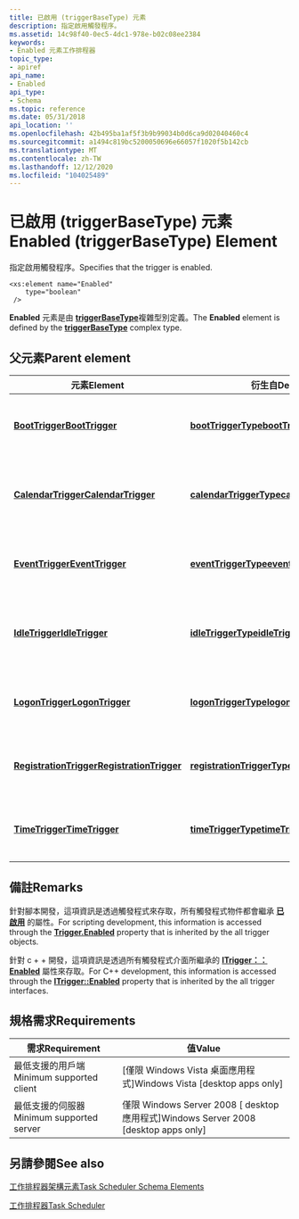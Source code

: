 ```yaml
---
title: 已啟用 (triggerBaseType) 元素
description: 指定啟用觸發程序。
ms.assetid: 14c98f40-0ec5-4dc1-978e-b02c08ee2384
keywords:
- Enabled 元素工作排程器
topic_type:
- apiref
api_name:
- Enabled
api_type:
- Schema
ms.topic: reference
ms.date: 05/31/2018
api_location: ''
ms.openlocfilehash: 42b495ba1af5f3b9b99034b0d6ca9d02040460c4
ms.sourcegitcommit: a1494c819bc5200050696e66057f1020f5b142cb
ms.translationtype: MT
ms.contentlocale: zh-TW
ms.lasthandoff: 12/12/2020
ms.locfileid: "104025489"
---
```

# <a name="enabled-triggerbasetype-element"></a><span data-ttu-id="c0d9f-104">已啟用 (triggerBaseType) 元素</span><span class="sxs-lookup"><span data-stu-id="c0d9f-104">Enabled (triggerBaseType) Element</span></span>

<span data-ttu-id="c0d9f-105">指定啟用觸發程序。</span><span class="sxs-lookup"><span data-stu-id="c0d9f-105">Specifies that the trigger is enabled.</span></span>

``` syntax
<xs:element name="Enabled"
    type="boolean"
 />
```

<span data-ttu-id="c0d9f-106">**Enabled** 元素是由 [**triggerBaseType**](taskschedulerschema-triggerbasetype-complextype.md)複雜型別定義。</span><span class="sxs-lookup"><span data-stu-id="c0d9f-106">The **Enabled** element is defined by the [**triggerBaseType**](taskschedulerschema-triggerbasetype-complextype.md) complex type.</span></span>

## <a name="parent-element"></a><span data-ttu-id="c0d9f-107">父元素</span><span class="sxs-lookup"><span data-stu-id="c0d9f-107">Parent element</span></span>



| <span data-ttu-id="c0d9f-108">元素</span><span class="sxs-lookup"><span data-stu-id="c0d9f-108">Element</span></span>                                                                                     | <span data-ttu-id="c0d9f-109">衍生自</span><span class="sxs-lookup"><span data-stu-id="c0d9f-109">Derived from</span></span>                                                                               | <span data-ttu-id="c0d9f-110">Description</span><span class="sxs-lookup"><span data-stu-id="c0d9f-110">Description</span></span>                                                                                  |
|---------------------------------------------------------------------------------------------|--------------------------------------------------------------------------------------------|----------------------------------------------------------------------------------------------|
| [<span data-ttu-id="c0d9f-111">**BootTrigger**</span><span class="sxs-lookup"><span data-stu-id="c0d9f-111">**BootTrigger**</span></span>](taskschedulerschema-boottrigger-triggergroup-element.md)                 | [<span data-ttu-id="c0d9f-112">**bootTriggerType**</span><span class="sxs-lookup"><span data-stu-id="c0d9f-112">**bootTriggerType**</span></span>](taskschedulerschema-boottriggertype-complextype.md)                 | <span data-ttu-id="c0d9f-113">指定啟動系統時啟動工作的觸發程式。</span><span class="sxs-lookup"><span data-stu-id="c0d9f-113">Specifies a trigger that starts a task when the system is booted.</span></span><br/>                 |
| [<span data-ttu-id="c0d9f-114">**CalendarTrigger**</span><span class="sxs-lookup"><span data-stu-id="c0d9f-114">**CalendarTrigger**</span></span>](taskschedulerschema-calendartrigger-triggergroup-element.md)         | [<span data-ttu-id="c0d9f-115">**calendarTriggerType**</span><span class="sxs-lookup"><span data-stu-id="c0d9f-115">**calendarTriggerType**</span></span>](taskschedulerschema-calendartriggertype-complextype.md)         | <span data-ttu-id="c0d9f-116">指定每日、每週、每月或每週 (DOW) 觸發程式。</span><span class="sxs-lookup"><span data-stu-id="c0d9f-116">Specifies a daily, weekly, monthly, or a monthly day-of-the-week (DOW) trigger.</span></span><br/>   |
| [<span data-ttu-id="c0d9f-117">**EventTrigger**</span><span class="sxs-lookup"><span data-stu-id="c0d9f-117">**EventTrigger**</span></span>](taskschedulerschema-eventtrigger-triggergroup-element.md)               | [<span data-ttu-id="c0d9f-118">**eventTriggerType**</span><span class="sxs-lookup"><span data-stu-id="c0d9f-118">**eventTriggerType**</span></span>](taskschedulerschema-eventtriggertype-complextype.md)               | <span data-ttu-id="c0d9f-119">指定在發生系統事件時啟動工作的觸發程式。</span><span class="sxs-lookup"><span data-stu-id="c0d9f-119">Specifies a trigger that starts a task when a system event occurs.</span></span><br/>                |
| [<span data-ttu-id="c0d9f-120">**IdleTrigger**</span><span class="sxs-lookup"><span data-stu-id="c0d9f-120">**IdleTrigger**</span></span>](taskschedulerschema-idletrigger-triggergroup-element.md)                 | [<span data-ttu-id="c0d9f-121">**idleTriggerType**</span><span class="sxs-lookup"><span data-stu-id="c0d9f-121">**idleTriggerType**</span></span>](taskschedulerschema-idletriggertype-complextype.md)                 | <span data-ttu-id="c0d9f-122">指定當電腦進入閒置狀態時啟動工作的觸發程式。</span><span class="sxs-lookup"><span data-stu-id="c0d9f-122">Specifies a trigger that starts a task when the computer goes into an idle state.</span></span><br/> |
| [<span data-ttu-id="c0d9f-123">**LogonTrigger**</span><span class="sxs-lookup"><span data-stu-id="c0d9f-123">**LogonTrigger**</span></span>](taskschedulerschema-logontrigger-triggergroup-element.md)               | [<span data-ttu-id="c0d9f-124">**logonTriggerType**</span><span class="sxs-lookup"><span data-stu-id="c0d9f-124">**logonTriggerType**</span></span>](taskschedulerschema-logontriggertype-complextype.md)               | <span data-ttu-id="c0d9f-125">指定當使用者登入時啟動工作的觸發程式。</span><span class="sxs-lookup"><span data-stu-id="c0d9f-125">Specifies a trigger that starts a task when a user logs on.</span></span><br/>                       |
| [<span data-ttu-id="c0d9f-126">**RegistrationTrigger**</span><span class="sxs-lookup"><span data-stu-id="c0d9f-126">**RegistrationTrigger**</span></span>](taskschedulerschema-registrationtrigger-triggergroup-element.md) | [<span data-ttu-id="c0d9f-127">**registrationTriggerType**</span><span class="sxs-lookup"><span data-stu-id="c0d9f-127">**registrationTriggerType**</span></span>](taskschedulerschema-registrationtriggertype-complextype.md) | <span data-ttu-id="c0d9f-128">指定在註冊工作時啟動工作的觸發程式。</span><span class="sxs-lookup"><span data-stu-id="c0d9f-128">Specifies a trigger that starts a task when the task is registered.</span></span><br/>               |
| [<span data-ttu-id="c0d9f-129">**TimeTrigger**</span><span class="sxs-lookup"><span data-stu-id="c0d9f-129">**TimeTrigger**</span></span>](taskschedulerschema-timetrigger-triggergroup-element.md)                 | [<span data-ttu-id="c0d9f-130">**timeTriggerType**</span><span class="sxs-lookup"><span data-stu-id="c0d9f-130">**timeTriggerType**</span></span>](taskschedulerschema-timetriggertype-complextype.md)                 | <span data-ttu-id="c0d9f-131">指定啟動觸發程式時啟動工作的觸發程式。</span><span class="sxs-lookup"><span data-stu-id="c0d9f-131">Specifies a trigger that starts a task when the trigger is activated.</span></span><br/>             |



## <a name="remarks"></a><span data-ttu-id="c0d9f-132">備註</span><span class="sxs-lookup"><span data-stu-id="c0d9f-132">Remarks</span></span>

<span data-ttu-id="c0d9f-133">針對腳本開發，這項資訊是透過觸發程式來存取，所有觸發程式物件都會繼承 [**已啟用**](trigger-enabled.md) 的屬性。</span><span class="sxs-lookup"><span data-stu-id="c0d9f-133">For scripting development, this information is accessed through the [**Trigger.Enabled**](trigger-enabled.md) property that is inherited by the all trigger objects.</span></span>

<span data-ttu-id="c0d9f-134">針對 c + + 開發，這項資訊是透過所有觸發程式介面所繼承的 [**ITrigger：： Enabled**](/windows/desktop/api/taskschd/nf-taskschd-itrigger-get_enabled) 屬性來存取。</span><span class="sxs-lookup"><span data-stu-id="c0d9f-134">For C++ development, this information is accessed through the [**ITrigger::Enabled**](/windows/desktop/api/taskschd/nf-taskschd-itrigger-get_enabled) property that is inherited by the all trigger interfaces.</span></span>

## <a name="requirements"></a><span data-ttu-id="c0d9f-135">規格需求</span><span class="sxs-lookup"><span data-stu-id="c0d9f-135">Requirements</span></span>



| <span data-ttu-id="c0d9f-136">需求</span><span class="sxs-lookup"><span data-stu-id="c0d9f-136">Requirement</span></span> | <span data-ttu-id="c0d9f-137">值</span><span class="sxs-lookup"><span data-stu-id="c0d9f-137">Value</span></span> |
|-------------------------------------|------------------------------------------------------|
| <span data-ttu-id="c0d9f-138">最低支援的用戶端</span><span class="sxs-lookup"><span data-stu-id="c0d9f-138">Minimum supported client</span></span><br/> | <span data-ttu-id="c0d9f-139">\[僅限 Windows Vista 桌面應用程式\]</span><span class="sxs-lookup"><span data-stu-id="c0d9f-139">Windows Vista \[desktop apps only\]</span></span><br/>       |
| <span data-ttu-id="c0d9f-140">最低支援的伺服器</span><span class="sxs-lookup"><span data-stu-id="c0d9f-140">Minimum supported server</span></span><br/> | <span data-ttu-id="c0d9f-141">僅限 Windows Server 2008 \[ desktop 應用程式\]</span><span class="sxs-lookup"><span data-stu-id="c0d9f-141">Windows Server 2008 \[desktop apps only\]</span></span><br/> |



## <a name="see-also"></a><span data-ttu-id="c0d9f-142">另請參閱</span><span class="sxs-lookup"><span data-stu-id="c0d9f-142">See also</span></span>

<dl> <dt>

[<span data-ttu-id="c0d9f-143">工作排程器架構元素</span><span class="sxs-lookup"><span data-stu-id="c0d9f-143">Task Scheduler Schema Elements</span></span>](task-scheduler-schema-elements.md)
</dt> <dt>

[<span data-ttu-id="c0d9f-144">工作排程器</span><span class="sxs-lookup"><span data-stu-id="c0d9f-144">Task Scheduler</span></span>](task-scheduler-start-page.md)
</dt> </dl>

 

 





